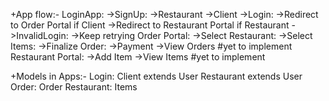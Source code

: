 +App flow:-
 LoginApp:
    ->SignUp:
        ->Restaurant
        ->Client
    ->Login:
        ->Redirect to Order Portal if Client
        ->Redirect to Restaurant Portal if Restaurant
    ->InvalidLogin:
        ->Keep retrying
 Order Portal:
    ->Select Restaurant:
        ->Select Items:
            ->Finalize Order:
                ->Payment
    ->View Orders   #yet to implement
 Restaurant Portal:
    ->Add Item
    ->View Items    #yet to implement

+Models in Apps:-
 Login:
    Client extends User
    Restaurant extends User
 Order:
    Order
 Restaurant:
    Items

